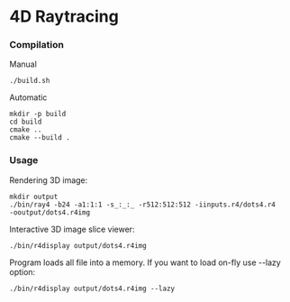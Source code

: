 # 4D Raytracing


### Compilation

Manual
```shell
./build.sh
```

Automatic
```shell
mkdir -p build
cd build
cmake ..
cmake --build .
```

### Usage

Rendering 3D image:
```shell
mkdir output
./bin/ray4 -b24 -a1:1:1 -s_:_:_ -r512:512:512 -iinputs.r4/dots4.r4
-ooutput/dots4.r4img
```

Interactive 3D image slice viewer:
```shell
./bin/r4display output/dots4.r4img
```

Program loads all file into a memory. If you want to load on-fly use --lazy option:
```shell
./bin/r4display output/dots4.r4img --lazy
```
